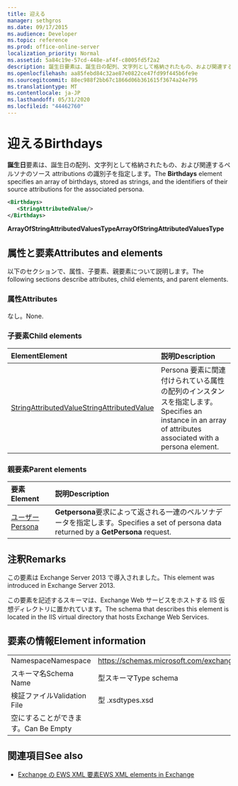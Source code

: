 ```yaml
---
title: 迎える
manager: sethgros
ms.date: 09/17/2015
ms.audience: Developer
ms.topic: reference
ms.prod: office-online-server
localization_priority: Normal
ms.assetid: 5a84c19e-57cd-448e-af4f-c8005fd5f2a2
description: 誕生日要素は、誕生日の配列、文字列として格納されたもの、および関連するペルソナのソース attributions の識別子を指定します。
ms.openlocfilehash: aa85febd84c32ae87e0822ce47fd99f445b6fe9e
ms.sourcegitcommit: 88ec988f2bb67c1866d06b361615f3674a24e795
ms.translationtype: MT
ms.contentlocale: ja-JP
ms.lasthandoff: 05/31/2020
ms.locfileid: "44462760"
---
```

# <a name="birthdays"></a><span data-ttu-id="aee2b-103">迎える</span><span class="sxs-lookup"><span data-stu-id="aee2b-103">Birthdays</span></span>

<span data-ttu-id="aee2b-104">**誕生日**要素は、誕生日の配列、文字列として格納されたもの、および関連するペルソナのソース attributions の識別子を指定します。</span><span class="sxs-lookup"><span data-stu-id="aee2b-104">The **Birthdays** element specifies an array of birthdays, stored as strings, and the identifiers of their source attributions for the associated persona.</span></span> 
  
```XML
<Birthdays>
   <StringAttributedValue/>
</Birthdays>
```

 <span data-ttu-id="aee2b-105">**ArrayOfStringAttributedValuesType**</span><span class="sxs-lookup"><span data-stu-id="aee2b-105">**ArrayOfStringAttributedValuesType**</span></span>
## <a name="attributes-and-elements"></a><span data-ttu-id="aee2b-106">属性と要素</span><span class="sxs-lookup"><span data-stu-id="aee2b-106">Attributes and elements</span></span>

<span data-ttu-id="aee2b-107">以下のセクションで、属性、子要素、親要素について説明します。</span><span class="sxs-lookup"><span data-stu-id="aee2b-107">The following sections describe attributes, child elements, and parent elements.</span></span>
  
### <a name="attributes"></a><span data-ttu-id="aee2b-108">属性</span><span class="sxs-lookup"><span data-stu-id="aee2b-108">Attributes</span></span>

<span data-ttu-id="aee2b-109">なし。</span><span class="sxs-lookup"><span data-stu-id="aee2b-109">None.</span></span>
  
### <a name="child-elements"></a><span data-ttu-id="aee2b-110">子要素</span><span class="sxs-lookup"><span data-stu-id="aee2b-110">Child elements</span></span>

|<span data-ttu-id="aee2b-111">**Element**</span><span class="sxs-lookup"><span data-stu-id="aee2b-111">**Element**</span></span>|<span data-ttu-id="aee2b-112">**説明**</span><span class="sxs-lookup"><span data-stu-id="aee2b-112">**Description**</span></span>|
|:-----|:-----|
|[<span data-ttu-id="aee2b-113">StringAttributedValue</span><span class="sxs-lookup"><span data-stu-id="aee2b-113">StringAttributedValue</span></span>](stringattributedvalue.md) <br/> |<span data-ttu-id="aee2b-114">Persona 要素に関連付けられている属性の配列のインスタンスを指定します。</span><span class="sxs-lookup"><span data-stu-id="aee2b-114">Specifies an instance in an array of attributes associated with a persona element.</span></span>  <br/> |
   
### <a name="parent-elements"></a><span data-ttu-id="aee2b-115">親要素</span><span class="sxs-lookup"><span data-stu-id="aee2b-115">Parent elements</span></span>

|<span data-ttu-id="aee2b-116">**要素**</span><span class="sxs-lookup"><span data-stu-id="aee2b-116">**Element**</span></span>|<span data-ttu-id="aee2b-117">**説明**</span><span class="sxs-lookup"><span data-stu-id="aee2b-117">**Description**</span></span>|
|:-----|:-----|
|[<span data-ttu-id="aee2b-118">ユーザー</span><span class="sxs-lookup"><span data-stu-id="aee2b-118">Persona</span></span>](persona.md) <br/> |<span data-ttu-id="aee2b-119">**Getpersona**要求によって返される一連のペルソナデータを指定します。</span><span class="sxs-lookup"><span data-stu-id="aee2b-119">Specifies a set of persona data returned by a **GetPersona** request.</span></span>  <br/> |
   
## <a name="remarks"></a><span data-ttu-id="aee2b-120">注釈</span><span class="sxs-lookup"><span data-stu-id="aee2b-120">Remarks</span></span>

<span data-ttu-id="aee2b-121">この要素は Exchange Server 2013 で導入されました。</span><span class="sxs-lookup"><span data-stu-id="aee2b-121">This element was introduced in Exchange Server 2013.</span></span>
  
<span data-ttu-id="aee2b-122">この要素を記述するスキーマは、Exchange Web サービスをホストする IIS 仮想ディレクトリに置かれています。</span><span class="sxs-lookup"><span data-stu-id="aee2b-122">The schema that describes this element is located in the IIS virtual directory that hosts Exchange Web Services.</span></span>
  
## <a name="element-information"></a><span data-ttu-id="aee2b-123">要素の情報</span><span class="sxs-lookup"><span data-stu-id="aee2b-123">Element information</span></span>

|||
|:-----|:-----|
|<span data-ttu-id="aee2b-124">Namespace</span><span class="sxs-lookup"><span data-stu-id="aee2b-124">Namespace</span></span>  <br/> |https://schemas.microsoft.com/exchange/services/2006/types  <br/> |
|<span data-ttu-id="aee2b-125">スキーマ名</span><span class="sxs-lookup"><span data-stu-id="aee2b-125">Schema Name</span></span>  <br/> |<span data-ttu-id="aee2b-126">型スキーマ</span><span class="sxs-lookup"><span data-stu-id="aee2b-126">Type schema</span></span>  <br/> |
|<span data-ttu-id="aee2b-127">検証ファイル</span><span class="sxs-lookup"><span data-stu-id="aee2b-127">Validation File</span></span>  <br/> |<span data-ttu-id="aee2b-128">型 .xsd</span><span class="sxs-lookup"><span data-stu-id="aee2b-128">types.xsd</span></span>  <br/> |
|<span data-ttu-id="aee2b-129">空にすることができます。</span><span class="sxs-lookup"><span data-stu-id="aee2b-129">Can Be Empty</span></span>  <br/> ||
   
## <a name="see-also"></a><span data-ttu-id="aee2b-130">関連項目</span><span class="sxs-lookup"><span data-stu-id="aee2b-130">See also</span></span>



- [<span data-ttu-id="aee2b-131">Exchange の EWS XML 要素</span><span class="sxs-lookup"><span data-stu-id="aee2b-131">EWS XML elements in Exchange</span></span>](ews-xml-elements-in-exchange.md)

